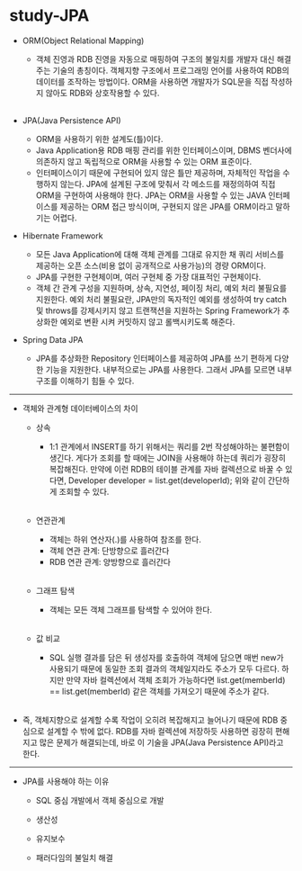 # study-JPA
- ORM(Object Relational Mapping)
   - 객체 진영과 RDB 진영을 자동으로 매핑하여 구조의 불일치를 개발자 대신 해결주는 기술의 총칭이다.
   객체지향 구조에서 프로그래밍 언어를 사용하여 RDB의 데이터를 조작하는 방법이다.
   ORM을 사용하면 개발자가 SQL문을 직접 작성하지 않아도 RDB와 상호작용할 수 있다.
   <br>

- JPA(Java Persistence API)
  - ORM을 사용하기 위한 설계도(틀)이다.
  - Java Application용 RDB 매핑 관리를 위한 인터페이스이며, DBMS 벤더사에 의존하지 않고 독립적으로 ORM을 사용할 수 있는 ORM 표준이다.
  - 인터페이스이기 때문에 구현되어 있지 않은 틀만 제공하며, 자체적인 작업을 수행하지 않는다.
   JPA에 설계된 구조에 맞춰서 각 메소드를 재정의하여 직접 ORM을 구현하여 사용해야 한다.
   JPA는 ORM을 사용할 수 있는 JAVA 인터페이스를 제공하는 ORM 접근 방식이며, 구현되지 않은 JPA를 ORM이라고 말하기는 어렵다.
      <br>

- Hibernate Framework
   - 모든 Java Application에 대해 객체 관계를 그대로 유지한 채 쿼리 서비스를 제공하는 오픈 소스(비용 없이 공개적으로 사용가능)의 경량 ORM이다.
   - JPA를 구현한 구현체이며, 여러 구현체 중 가장 대표적인 구현체이다.
   - 객체 간 관계 구성을 지원하며, 상속, 지연성, 페이징 처리, 예외 처리 불필요를 지원한다.
   예외 처리 불필요란, JPA만의 독자적인 예외를 생성하여 try catch 및 throws를 강제시키지 않고
   트랜잭션을 지원하는 Spring Framework가 추상화한 예외로 변환 시켜 커밋하지 않고 롤백시키도록 해준다.
      <br>
   
- Spring Data JPA
   - JPA를 추상화한 Repository 인터페이스를 제공하여 JPA를 쓰기 편하게 다양한 기능을 지원한다.
   내부적으로는 JPA를 사용한다. 그래서 JPA를 모르면 내부 구조를 이해하기 힘들 수 있다.
      <br>
--------------------------------------------------------------------------------------

- 객체와 관계형 데이터베이스의 차이
   - 상속
      - 1:1 관계에서 INSERT를 하기 위해서는 쿼리를 2번 작성해야하는 불편함이 생긴다.
   게다가 조회를 할 때에는 JOIN을 사용해야 하는데 쿼리가 굉장히 복잡해진다.
   만약에 이런 RDB의 테이블 관계를 자바 컬렉션으로 바꿀 수 있다면,
   Developer developer = list.get(developerId);
   위와 같이 간단하게 조회할 수 있다.
      <br>


   - 연관관계
      - 객체는 하위 연산자(.)를 사용하여 참조를 한다.
      - 객체 연관 관계: 단방향으로 흘러간다
      - RDB 연관 관계: 양방향으로 흘러간다
       <br>

   - 그래프 탐색
      - 객체는 모든 객체 그래프를 탐색할 수 있어야 한다.
       <br>

   - 값 비교
      - SQL 실행 결과를 담은 뒤 생성자를 호출하여 객체에 담으면 매번 new가 사용되기 때문에 동일한 조회 결과의 객체일지라도 주소가 모두 다르다.
하지만 만약 자바 컬렉션에서 객체 조회가 가능하다면 list.get(memberId) == list.get(memberId) 같은 객체를 가져오기 때문에 주소가 같다.
       <br>

- 즉, 객체지향으로 설계할 수록 작업이 오히려 복잡해지고 늘어나기 때문에 RDB 중심으로 설계할 수 밖에 없다.
RDB를 자바 컬렉션에 저장하듯 사용하면 굉장히 편해지고 많은 문제가 해결되는데,
바로 이 기술을 JPA(Java Persistence API)라고 한다.

------------------------------------------------------------------------------------------------------------

- JPA를 사용해야 하는 이유
   - SQL 중심 개발에서 객체 중심으로 개발

   - 생산성

   - 유지보수
      
   - 패러다임의 불일치 해결

      
